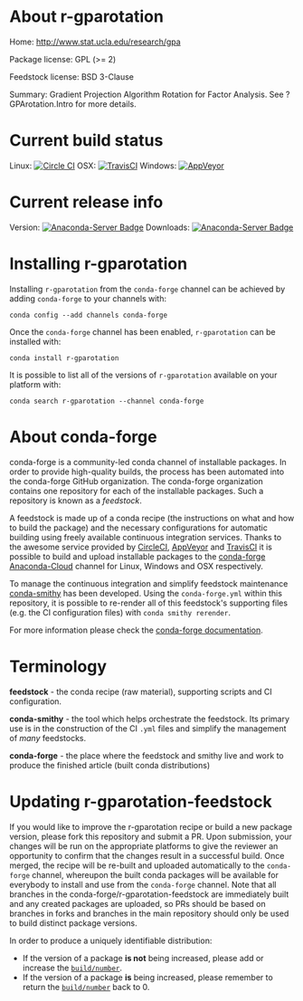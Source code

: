 About r-gparotation
===================

Home: http://www.stat.ucla.edu/research/gpa

Package license: GPL (>= 2)

Feedstock license: BSD 3-Clause

Summary: Gradient Projection Algorithm Rotation for Factor Analysis. See ?GPArotation.Intro for more details.



Current build status
====================

Linux: [![Circle CI](https://circleci.com/gh/conda-forge/r-gparotation-feedstock.svg?style=shield)](https://circleci.com/gh/conda-forge/r-gparotation-feedstock)
OSX: [![TravisCI](https://travis-ci.org/conda-forge/r-gparotation-feedstock.svg?branch=master)](https://travis-ci.org/conda-forge/r-gparotation-feedstock)
Windows: [![AppVeyor](https://ci.appveyor.com/api/projects/status/github/conda-forge/r-gparotation-feedstock?svg=True)](https://ci.appveyor.com/project/conda-forge/r-gparotation-feedstock/branch/master)

Current release info
====================
Version: [![Anaconda-Server Badge](https://anaconda.org/conda-forge/r-gparotation/badges/version.svg)](https://anaconda.org/conda-forge/r-gparotation)
Downloads: [![Anaconda-Server Badge](https://anaconda.org/conda-forge/r-gparotation/badges/downloads.svg)](https://anaconda.org/conda-forge/r-gparotation)

Installing r-gparotation
========================

Installing `r-gparotation` from the `conda-forge` channel can be achieved by adding `conda-forge` to your channels with:

```
conda config --add channels conda-forge
```

Once the `conda-forge` channel has been enabled, `r-gparotation` can be installed with:

```
conda install r-gparotation
```

It is possible to list all of the versions of `r-gparotation` available on your platform with:

```
conda search r-gparotation --channel conda-forge
```


About conda-forge
=================

conda-forge is a community-led conda channel of installable packages.
In order to provide high-quality builds, the process has been automated into the
conda-forge GitHub organization. The conda-forge organization contains one repository
for each of the installable packages. Such a repository is known as a *feedstock*.

A feedstock is made up of a conda recipe (the instructions on what and how to build
the package) and the necessary configurations for automatic building using freely
available continuous integration services. Thanks to the awesome service provided by
[CircleCI](https://circleci.com/), [AppVeyor](http://www.appveyor.com/)
and [TravisCI](https://travis-ci.org/) it is possible to build and upload installable
packages to the [conda-forge](https://anaconda.org/conda-forge)
[Anaconda-Cloud](http://docs.anaconda.org/) channel for Linux, Windows and OSX respectively.

To manage the continuous integration and simplify feedstock maintenance
[conda-smithy](http://github.com/conda-forge/conda-smithy) has been developed.
Using the ``conda-forge.yml`` within this repository, it is possible to re-render all of
this feedstock's supporting files (e.g. the CI configuration files) with ``conda smithy rerender``.

For more information please check the [conda-forge documentation](https://conda-forge.org/docs/).

Terminology
===========

**feedstock** - the conda recipe (raw material), supporting scripts and CI configuration.

**conda-smithy** - the tool which helps orchestrate the feedstock.
                   Its primary use is in the construction of the CI ``.yml`` files
                   and simplify the management of *many* feedstocks.

**conda-forge** - the place where the feedstock and smithy live and work to
                  produce the finished article (built conda distributions)


Updating r-gparotation-feedstock
================================

If you would like to improve the r-gparotation recipe or build a new
package version, please fork this repository and submit a PR. Upon submission,
your changes will be run on the appropriate platforms to give the reviewer an
opportunity to confirm that the changes result in a successful build. Once
merged, the recipe will be re-built and uploaded automatically to the
`conda-forge` channel, whereupon the built conda packages will be available for
everybody to install and use from the `conda-forge` channel.
Note that all branches in the conda-forge/r-gparotation-feedstock are
immediately built and any created packages are uploaded, so PRs should be based
on branches in forks and branches in the main repository should only be used to
build distinct package versions.

In order to produce a uniquely identifiable distribution:
 * If the version of a package **is not** being increased, please add or increase
   the [``build/number``](http://conda.pydata.org/docs/building/meta-yaml.html#build-number-and-string).
 * If the version of a package **is** being increased, please remember to return
   the [``build/number``](http://conda.pydata.org/docs/building/meta-yaml.html#build-number-and-string)
   back to 0.